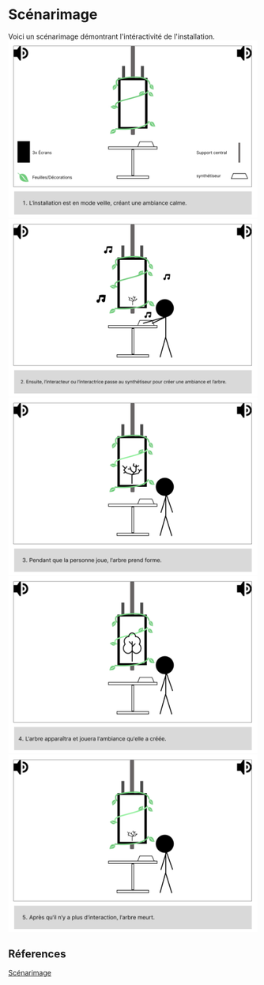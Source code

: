 # Scénarimage

<!-- Ici mettre tous les documents et références associés au scénarimage  -->
Voici un scénarimage démontrant l'intéractivité de l'installation.
![scena1](../../Assets/Images/Scenarimages/scenarimage-1.jpg)
![scena2](../../Assets/Images/Scenarimages/scenarimage-2.jpg)
![scena3](../../Assets/Images/Scenarimages/scenarimage-3.jpg)
![scena4](../../Assets/Images/Scenarimages/scenarimage-4.jpg)
![scena5](../../Assets/Images/Scenarimages/scenarimage-5.jpg)

## Réferences 

[Scénarimage](https://tim-montmorency.com/582523-gestion/#/contenus/3_planification/40_scenarimage/)
